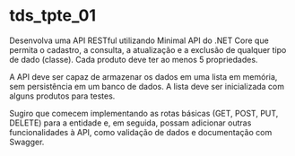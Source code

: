# tds_tpte_01
Desenvolva uma API RESTful utilizando Minimal API do .NET Core que permita o cadastro, a consulta, a atualização e a exclusão de qualquer tipo de dado (classe). Cada produto deve ter ao menos 5 propriedades.

A API deve ser capaz de armazenar os dados em uma lista em memória, sem persistência em um banco de dados. A lista deve ser inicializada com alguns produtos para testes.

Sugiro que comecem implementando as rotas básicas (GET, POST, PUT, DELETE) para a entidade e, em seguida, possam adicionar outras funcionalidades à API, como validação de dados e documentação com Swagger.